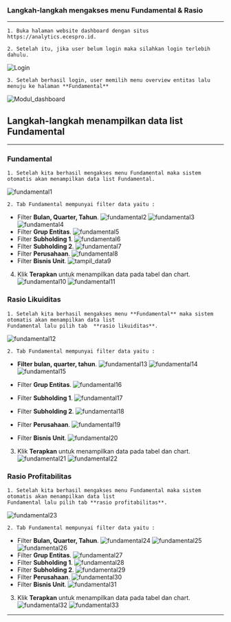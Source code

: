 ### __Langkah-langkah mengakses menu Fundamental & Rasio__
---
```
1. Buka halaman website dashboard dengan situs https://analytics.ecespro.id.
```
```
2. Setelah itu, jika user belum login maka silahkan login terlebih dahulu.
```
![Login](../../static/img/Fundamental/1.png)

```
3. Setelah berhasil login, user memilih menu overview entitas lalu menuju ke halaman **Fundamental**
```
![Modul_dashboard](../../static/img/Fundamental/2.png)
## __Langkah-langkah menampilkan data list Fundamental__
---
### __Fundamental__
```
1. Setelah kita berhasil mengakses menu Fundamental maka sistem otomatis akan menampilkan data list Fundamental.
```
![fundamental1](../../static/img/Fundamental/14.png)
```
2. Tab Fundamental mempunyai filter data yaitu :
```
* Filter **Bulan, Quarter, Tahun**.
![fundamental2](../../static/img/Fundamental/15.png)
![fundamental3](../../static/img/Fundamental/16.png)
![fundamental4](../../static/img/Fundamental/17.png)
* Filter **Grup Entitas**.
![fundamental5](../../static/img/Fundamental/18.png)
* Filter **Subholding 1**.
![fundamental6](../../static/img/Fundamental/19.png)
* Filter **Subholding 2**.
![fundamental7](../../static/img/Fundamental/20.png)
* Filter **Perusahaan**.
![fundamental8](../../static/img/Fundamental/21.png)
* Filter **Bisnis Unit**.
![tampil_data9](../../static/img/Fundamental/22.png)
4. Klik **Terapkan** untuk menampilkan data pada tabel dan chart.
![fundamental10](../../static/img/Fundamental/23.png)
![fundamental11](../../static/img/Fundamental/24.png)


### __Rasio Likuiditas__
```
1. Setelah kita berhasil mengakses menu **Fundamental** maka sistem otomatis akan menampilkan data list 
Fundamental lalu pilih tab  **rasio likuiditas**.
```
![fundamental12](../../static/img/Fundamental/25.png)
```
2. Tab Fundamental mempunyai filter data yaitu :
```
* **Filter bulan, quarter, tahun**.
![fundamental13](../../static/img/Fundamental/26.png)
![fundamental14](../../static/img/Fundamental/28.png)
![fundamental15](../../static/img/Fundamental/29.png)

* Filter **Grup Entitas**.
![fundamental16](../../static/img/Fundamental/27.png)
* Filter **Subholding 1**.
![fundamental17](../../static/img/Fundamental/30.png)
* Filter **Subholding 2**.
![fundamental18](../../static/img/Fundamental/32.png)
* Filter **Perusahaan**.
![fundamental19](../../static/img/Fundamental/33.png)
* Filter **Bisnis Unit**.
![fundamental20](../../static/img/Fundamental/34.png)
3. Klik **Terapkan** untuk menampilkan data pada tabel dan chart.
![fundamental21](../../static/img/Fundamental/35.png)
![fundamental22](../../static/img/Fundamental/36.png)


### __Rasio Profitabilitas__
```
1. Setelah kita berhasil mengakses menu Fundamental maka sistem otomatis akan menampilkan data list 
Fundamental lalu pilih tab **rasio profitabilitas**.
```
![fundamental23](../../static/img/Fundamental/3.png)
```
2. Tab Fundamental mempunyai filter data yaitu :
```
* Filter **Bulan, Quarter, Tahun**.
![fundamental24](../../static/img/Fundamental/4.png)
![fundamental25](../../static/img/Fundamental/5.png)
![fundamental26](../../static/img/Fundamental/6.png)
* Filter **Grup Entitas**.
![fundamental27](../../static/img/Fundamental/7.png)
* Filter **Subholding 1**.
![fundamental28](../../static/img/Fundamental/8.png)
* Filter **Subholding 2**.
![fundamental29](../../static/img/Fundamental/9.png)
* Filter **Perusahaan**.
![fundamental30](../../static/img/Fundamental/10.png)
* Filter **Bisnis Unit**.
![fundamental31](../../static/img/Fundamental/11.png)
3. Klik **Terapkan** untuk menampilkan data pada tabel dan chart.
![fundamental32](../../static/img/Fundamental/12.png)
![fundamental33](../../static/img/Fundamental/13.png)



---
